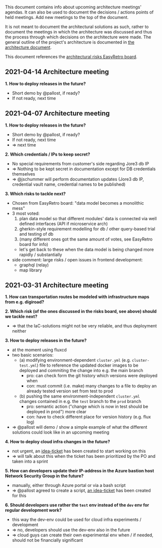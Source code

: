This document contains info about upcoming architecture meetings' agendas. It can also be used to document the decisions / actions points of held meetings. Add new meetings to the top of the document.

It is not meant to document the architectural solutions as such, rather to document the meetings in which the architecture was discussed and thus the process through which decisions on the architecture were made. The general outline of the project's architecture is documented in [the architecture document](architecture.md).

This document references the [architectural risks EasyRetro board](https://easyretro.io/board/7bd0a287-133c-49dc-9935-36627d8f9c1c/6f29490c-bfa6-46a6-a400-4f48e0640a1f).


2021-04-14 Architecture meeting
-------------------------------

**1. How to deploy releases in the future?**
  * Short demo by @pallost, if ready?
  * If not ready, next time


2021-04-07 Architecture meeting
-------------------------------

**1. How to deploy releases in the future?**
  * Short demo by @pallost, if ready?
  * If not ready, next time
  * => next time

**2. Which credentials / IPs to keep secret?**
  * No special requirements from customer's side regarding Jore3 db IP
  * => Nothing to be kept secret in documentation except for DB credentials themselves
  * => @jschummer will perform documentation updates (Jore3 db IP, credential vault name, credential names to be published)

**3. Which risks to tackle next?**
  * Chosen from EasyRetro board: "data model becomes a monolithic mess"
  * 3 most voted:
    1. plan data model so that different modules' data is connected via well defined interfaces (API if microservice arch)
    1. gherkin-style requirement modelling for db / other query-based trial and testing of db
    1. (many different ones got the same amount of votes, see EasyRetro board for info)
    * let's get back to these when the data model is being changed more rapidly / substantially
  * side comment: large risks / open issues in frontend development:
    * graphql (relay)
    * map library


2021-03-31 Architecture meeting
-------------------------------

**1. How can transportation routes be modeled with infrastructure maps from e.g. digiroad?**

**2. Which risk (of the ones discussed in the risks board, see above) should we tackle next?**
  * => that the IaC-solutions might not be very reliable, and thus deployment neither

**3. How to deploy releases in the future?**
  * at the moment using fluxcd
  * two basic scenarios:
      * (a) modifying environment-dependent `cluster.yml` (e.g. `cluster-test.yml`) file to reference the updated docker images to be deployed and commiting the change into e.g. the main branch
          * pro: can check form the git history which versions were deployed when
          * con: must commit (i.e. make) many changes to a file to deploy an already tested version set from test to prod
      * (b) pushing the same environment-independent `cluster.yml` changes contained in e.g. the `test` branch to the `prod` branch
          * pro: semantic action ("change which is now in test should be deployed in prod") more clear
          * con: have to check different place for version history (e.g. flux log)
  * => @pallost will demo / show a simple example of what the different solutions could look like in an upcoming meeting

**4. How to deploy cloud infra changes in the future?**
  * not urgent, an [idea-ticket](https://github.com/HSLdevcom/jore4/issues/269) has been created to start working on this
  * => will talk about this when the ticket has been prioritized by the PO and taken into a sprint

**5. How can developers update their IP-address in the Azure bastion host Network Security Group in the future?**
  * manually, either through Azure portal or via a bash script
  * => @pallost agreed to create a script, [an idea-ticket](https://github.com/HSLdevcom/jore4/issues/274) has been created for this

**6. Should developers use rather the `test` env instead of the `dev` env for regular development work?**
  * this way the dev-env could be used for cloud infra experiments / development
  * => no, developers should use the dev-env also in the future
  * => cloud guys can create their own experimental env when / if needed, should not be financially significant
